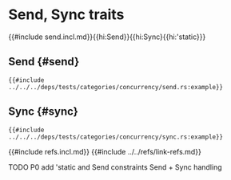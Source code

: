 # Send, Sync traits

{{#include send.incl.md}}{{hi:Send}}{{hi:Sync}{{hi:'static}}}

## Send {#send}

```rust,editable
{{#include ../../../deps/tests/categories/concurrency/send.rs:example}}
```

## Sync {#sync}

```rust,editable
{{#include ../../../deps/tests/categories/concurrency/sync.rs:example}}
```

{{#include refs.incl.md}}
{{#include ../../refs/link-refs.md}}

<div class="hidden">
TODO P0 add 'static and Send constraints
Send + Sync handling
</div>
